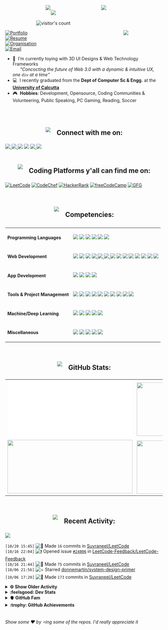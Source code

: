 <!-- [![Header](https://github.com/Suvraneel/Suvraneel/assets/63473496/ce9bd7bb-78c7-4057-9168-a34a650ef64f)](https://suvraneel.github.io/) -->
<p>
  <a href="https://open.spotify.com/user/4bio4arq8izb9sba4ly6al54v">
   <img align="right" src="https://spotify-github-profile.vercel.app/api/view?uid=4bio4arq8izb9sba4ly6al54v&cover_image=true&theme=novatorem" width="39%">
  </a>
  <div style="display: flex; flex-direction: column; justify-content: center; align-items: center;">
    <img align="left" src="https://media.tenor.com/images/043986fe5f470eeb6d86515e6cda30fe/tenor.gif" width="50">
    <img src="https://readme-typing-svg.herokuapp.com?font=Raleway&color=F70000&size=28&center=true&vCenter=true&multiline=true&weight=400&height=100&width=220&lines=Hey+there%2C;I%27m+Suvraneel+!">
    <br />
    <img alt="visitor's count" src="https://profile-counter.glitch.me/{Suvraneel}/count.svg">
  </div>
</p>
<a href="https://suvraneel.tech" target="_blank"><img align='right' src="https://github.com/Suvraneel/Suvraneel/assets/63473496/af7a7df4-fa65-4c8c-941b-fcda66e5dc88" width="25%" height="auto"></a>

[![Portfolio](https://img.shields.io/badge/Feel_free_to_check_out_my_PortFolio_Website-suvraneel%2Etech-grey?style=for-the-badge&logo=Scribd&labelColor=013243&color=bf2004)](https://suvraneel.tech)  
[![Resume](https://img.shields.io/badge/Here's_my_updated_resume-Suvraneel%20Bhuin-blue?style=for-the-badge&logo=Sega&labelColor=0d182b)](https://suvraneel.tech/docs/Suvraneel_Bhuin_Resume.pdf)  
[![Organisation](https://img.shields.io/badge/Organisation\Collection_of_all_my_projects-OpenSorcerer-white?style=for-the-badge&logo=Opera&labelColor=1d182b)](https://github.com/Open-Sorcerer)  
[![Email](https://img.shields.io/badge/Reach_out_to_me_at_-official@suvraneel.tech-purple?style=for-the-badge&logo=Scribd&labelColor=2f182b)](mailto:official@suvraneel.tech)
- :crystal_ball: &nbsp;I’m currently toying with 3D UI Designs & Web Technology Frameworks  
  &nbsp; &nbsp; &nbsp; _"Concocting the future of Web 3.0 with a dynamic & intuitive UX, one `div` at a time"_
- :computer: &nbsp;I recently graduated from the **Dept of Computer Sc & Engg.** at the **[University of Calcutta](https://www.caluniv.ac.in/)**
- :video_game: &nbsp;**Hobbies**: Development, Opensource, Coding Communities & Volunteering, Public Speaking, PC Gaming, Reading, Soccer

<br/>
<br/>
<div id="connect">
  <h2 align="left" style="display: flex; justify-content: center; align-items: center;">
    <img src="https://github.com/Suvraneel/Suvraneel/assets/63473496/6c2a1b4f-2aeb-4ffd-8a31-47a41810dc55" height="35" width="auto">
    <span>&nbsp;&nbsp;&nbsp;&nbsp;Connect with me on:</span>
  </h2>
  <a href="https://twitter.com/SuvraneelB">
    <img src="https://user-images.githubusercontent.com/63473496/212667318-969259c1-f51a-47a4-a3e3-8675138bdcec.gif" height="60" width= auto>
  </a>
  <a href="https://www.linkedin.com/in/suvraneel">
    <img src="https://user-images.githubusercontent.com/63473496/212667680-1ccf7d0a-9f59-4be5-a2d0-b07effb04b6c.gif" height="60" width= auto>
  </a>
  <a href="https://www.facebook.com/suvraneel.bhuin">
    <img src="https://user-images.githubusercontent.com/63473496/212667021-d190985a-6977-41bf-8063-d5c09c8abd8c.gif" height="60" width= auto></a>
  <a href="https://www.instagram.com/suvraneel"><img src="https://user-images.githubusercontent.com/63473496/212668023-3f7aa65f-2a55-44f4-bc11-e1e7fea26cab.gif" height="60" width="auto"></a>
  <a href="https://api.whatsapp.com/send?phone=917001967224&text=Hi!%20Suvraneel!!">
    <img src="https://user-images.githubusercontent.com/63473496/212668258-a33f94f5-0baf-4ab5-a2ac-83adafa8ecf0.gif" height="60" width="auto">
  </a>
  <a href="https://discord.com/users/851345743935045652/">
    <img src="https://user-images.githubusercontent.com/63473496/212670527-afccf7ca-4dfc-4f4c-bf91-19287be8a679.gif" height="60" width="auto">
  </a>
</div>

<br/>
<div id="code_plat">
  <h2 align="left" style="display: flex; justify-content: center; align-items: center;">
    <img src="https://github.com/Suvraneel/Suvraneel/assets/63473496/6fcc0b23-7e1d-486d-a645-af95004682f8" height="40" width="auto">
    <span>&nbsp;&nbsp;&nbsp;&nbsp;Coding Platforms y'all can find me on:</span>
  </h2>
</div>

[![LeetCode](https://img.shields.io/badge/-LeetCode-da8200?style=for-the-badge&logo=LeetCode&logoColor=ffa116&labelColor=black)](https://leetcode.com/Suvraneel/)
[![CodeChef](https://img.shields.io/badge/Codechef-372a22?&style=for-the-badge&logo=Codechef&logoColor=red&labelColor=black)](https://www.codechef.com/users/suvraneel)
[![HackerRank](https://img.shields.io/badge/-Hackerrank-00c353?style=for-the-badge&logo=HackerRank&logoColor=00EA64&labelColor=black)](https://www.hackerrank.com/bsuvraneel)
[![freeCodeCamp](https://img.shields.io/badge/-freeCodeCamp-131342?style=for-the-badge&logo=freeCodeCamp&logoColor=white&labelColor=0A0A23)](https://www.hackerrank.com/bsuvraneel)
[![GFG](https://img.shields.io/badge/GeeksforGeeks-298D46?style=for-the-badge&logo=geeksforgeeks&logoColor=4dcb72&labelColor=black)](https://auth.geeksforgeeks.org/user/bsuvraneel/)
 <!-- 
 [![HackerEarth - hidden](https://img.shields.io/badge/HackerEarth-2C3454?&style=for-the-badge&logo=HackerEarth&logoColor=5464a1&labelColor=040407")](https://www.hackerearth.com/@bsuvraneel) 
 -->

<!-- Attribution: "Icon made by Freepik from www.flaticon.com"-->
<!--
- **Gmail**: &nbsp;&nbsp;&nbsp;&nbsp;&nbsp;&nbsp;&nbsp;&nbsp;&nbsp;&nbsp;&nbsp;&nbsp; bsuvraneel@gmail.com
- **LinkedIn**: &nbsp;&nbsp;&nbsp;&nbsp;&nbsp;&nbsp;&nbsp;&nbsp; https://www.linkedin.com/in/suvraneel-bhuin/
- **Facebook**: &nbsp;&nbsp;&nbsp;&nbsp;&nbsp;&nbsp; https://www.facebook.com/suvraneel.bhuin
- **Instagram**: &nbsp;&nbsp;&nbsp;&nbsp;&nbsp; https://www.instagram.com/el_diablo_suvraneel
- **Discord**: &nbsp;&nbsp;&nbsp;&nbsp;&nbsp;&nbsp;&nbsp;&nbsp;&nbsp; https://discord.com/users/851345743935045652/
- **WhatsApp**: &nbsp;&nbsp;&nbsp; [+91 7001967224](https://api.whatsapp.com/send?phone=917001967224&text=Hi!%20Suvraneel!!)
-->

<br/>
<div id="competencies">
  <h2 align="left" style="display: flex; justify-content: center; align-items: center;">
    <img src="https://github.com/Suvraneel/Suvraneel/assets/63473496/a423ae39-0236-4875-b4e7-748b6a337399" height="50" width= auto>
    <span>&nbsp;&nbsp;&nbsp;&nbsp;Competencies:</span>
  </h2>
</div>

<table>
<tr>
<td><h4>Programming Languages</h4></td>
<td><a href="https://github.com/search?q=user%3ASuvraneel+language%3AC%2B%2B&type=Code"><img src="https://img.shields.io/badge/CPP-blue?style=for-the-badge&logo=cplusplus&logoColor=blue&color=00599C&labelColor=black"/></a>  
<a href="https://github.com/search?q=user%3ASuvraneel+language%3AC&type=Code"><img src="https://img.shields.io/badge/C-black?style=for-the-badge&logo=c&labelColor=black&color=404040" /></a>  
<a href="https://github.com/search?q=user%3ASuvraneel+language%3AJava&type=Code"><img src="https://img.shields.io/badge/Java-orange?style=for-the-badge&logo=OpenJDK&logoColor=ff7019&labelColor=141819&color=ff7019"/></a>  
<a href="https://github.com/search?p=4&q=user%3ASuvraneel+language%3AJavaScript&type=Code"><img src="https://img.shields.io/badge/Javascript-yellow?style=for-the-badge&logo=javascript&labelColor=black&color=DFA200" /></a>
<a href="https://github.com/search?p=4&q=user%3ASuvraneel+language%3ATypeScript&type=Code"><img src="https://img.shields.io/badge/Typescript-blue?style=for-the-badge&logo=typescript&labelColor=black&color=blue" /></a>
<a href="https://github.com/search?q=user%3ASuvraneel+language%3ASolidity&type=Code"><img src="https://img.shields.io/badge/Solidity-white?style=for-the-badge&logo=solidity&labelColor=black&color=EAEAEA" /></a>
</td></tr>

<tr>
<td><h4>Web Development</h4></td>
<td><a href="https://github.com/search?q=user%3ASuvraneel+language%3AHTML&type=Code"><img src="https://img.shields.io/badge/HTML5-red?style=for-the-badge&logo=html5&labelColor=black&color=E34F26"/></a>
<a href="https://github.com/search?q=user%3ASuvraneel+language%3ACSS&type=Code"><img src="https://img.shields.io/badge/CSS3-white?style=for-the-badge&logo=css3&logoColor=1572B6&labelColor=black&color=1572B6" /></a>
<a href="#"><img src="https://img.shields.io/badge/Bootstrap-purple?style=for-the-badge&logo=bootstrap&labelColor=black&color=7952B3"/></a>
<a href="https://github.com/search?p=4&q=user%3ASuvraneel+language%3AJavaScript&type=Code"><img src="https://img.shields.io/badge/Javascript-yellow?style=for-the-badge&logo=javascript&labelColor=black&color=c89100"/>  
<a href="https://github.com/search?p=4&q=user%3ASuvraneel+language%3AJavaScript&type=Code"><img src="https://img.shields.io/badge/PHP-purple?style=for-the-badge&logo=php&labelColor=black&color=585da0"/>
  <a href="https://github.com/search?p=4&q=user%3ASuvraneel+language%3AJavaScript&type=Code"><img src="https://img.shields.io/badge/mariadb-black?style=for-the-badge&logo=mariadb&logoColor=white&labelColor=001A22&color=003545"/>
<a href="#"><img src="https://img.shields.io/badge/MongoDB-green?style=for-the-badge&logo=mongodb&labelColor=black&color=409040"/></a>
<a href="#"><img src="https://img.shields.io/badge/Express-black?style=for-the-badge&logo=express&labelColor=black&color=1f1f1f"/></a>
<a href="#"><img src="https://img.shields.io/badge/React-blue?style=for-the-badge&logo=react&labelColor=black&color=3a8296"/></a>
<a href="#"><img src="https://img.shields.io/badge/Node.JS-blue?style=for-the-badge&logo=node.js&logoColor=lime&labelColor=black&color=236b23"/></a>
<a href="#"><img src="https://img.shields.io/badge/Spring-lime?style=for-the-badge&logo=spring&logoColor=6DB33F&labelColor=black&color=239e23"/></a>
<a href="#"><img src="https://img.shields.io/badge/Spring%20Boot-lime?style=for-the-badge&logo=springboot&logoColor=6DB33F&labelColor=black&color=239e23"/></a>
<a href="#"><img src="https://img.shields.io/badge/Tailwind%20CSS-black?style=for-the-badge&logo=tailwindcss&labelColor=black&color=1CA1B8"/></a>
<a href="#"><img src="https://img.shields.io/badge/Next.js-black?style=for-the-badge&logo=Next.js&&logoColor=white&labelColor=black&color=2E2E2E"/></a>
</td></tr>

<tr>
<td><h4>App Development</h4></td>
<td><a href="#"><img src="https://img.shields.io/badge/React%20Native-blue?style=for-the-badge&logo=react&labelColor=black&color=3a8296"/></a>
<a href="#"><img src="https://img.shields.io/badge/Flutter-0a97c2?style=for-the-badge&logo=flutter&logoColor=0dbdf2&labelColor=black&color=0ba0cd"/></a>
<a href="https://github.com/search?q=user%3ASuvraneel+language%3ADart&type=Code"><img src="https://img.shields.io/badge/Dart-blue?style=for-the-badge&logo=dart&logoColor=2eb8b8&labelColor=black&color=269999"/></a>
<a href="#"><img src="https://img.shields.io/badge/Android%20Studio-green?style=for-the-badge&logo=android%20studio&labelColor=black&color=2a9a5c"/></a></td></tr>

<tr>
<td><h4>Tools & Project Management</h4></td>
<td><a href="#"><img src="https://img.shields.io/badge/Git-red?style=for-the-badge&logo=git&labelColor=black&color=red"/></a>  
<a href="#"><img src="https://img.shields.io/badge/GitHub-black?style=for-the-badge&logo=github&labelColor=black&color=181717"/></a>  
<a href="#"><img src="https://img.shields.io/badge/VSCode-cyan?style=for-the-badge&logo=visual%20studio%20code&labelColor=00497a&color=007ACC"/></a>
<a href="#"><img src="https://img.shields.io/badge/Postman-orange?style=for-the-badge&logo=postman&labelColor=black&color=ff4704"/></a>
<a href="#"><img src="https://img.shields.io/badge/XAMPP-orange?style=for-the-badge&logo=xampp&labelColor=black&color=fb6b0b"/></a>  
<a href="#"><img src="https://img.shields.io/badge/Repl.it-black?style=for-the-badge&logo=replit&labelColor=black&color=1e2426"/></a>  
<a href="#"><img src="https://img.shields.io/badge/Eclipse%20IDE-purple?style=for-the-badge&logo=eclipse%20IDE&labelColor=1a1433&color=2C2255"/></a>  
<a href="#"><img src="https://img.shields.io/badge/Codepen-black?style=for-the-badge&logo=codepen&labelColor=black&color=141819"/></a>
  <a href="#"><img src="https://img.shields.io/badge/Vercel-black?style=for-the-badge&logo=vercel&labelColor=black&color=141219"/></a>
<a href="#"><img src="https://img.shields.io/badge/Heroku-180036?style=for-the-badge&logo=heroku&labelColor=180036&color=430098"/></a></td>  
  </tr>  

<tr>
<td><h4>Machine/Deep Learning</h4></td>
<td><a href="#"><img src="https://img.shields.io/badge/Pandas-black?style=for-the-badge&logo=pandas&labelColor=0c0234&color=150458"/></a>  
<a href="#"><img src="https://img.shields.io/badge/NumPy-blue?style=for-the-badge&logo=numpy&labelColor=001921&color=013243"/></a>  
<a href="#"><img src="https://img.shields.io/badge/TensorFlow-black?style=for-the-badge&logo=tensorflow&labelColor=141819&color=FF6F00"/></a>
<a href="#"><img src="https://img.shields.io/badge/Skikit%20Learn-orange?style=for-the-badge&logo=scikit%2Dlearn&labelColor=141819&color=F7931E"/></a>  
<a href="#"><img src="https://img.shields.io/badge/Keras-black?style=for-the-badge&logo=keras&labelColor=680000&color=D00000"/></a></td></tr>

<tr>
<td><h4>Miscellaneous</h4></td>
<td>
  <a href="#"><img src="https://img.shields.io/badge/Arduino-blue?style=for-the-badge&logo=arduino&labelColor=black&color=00979D"/></a>
  <a href="#"><img src="https://img.shields.io/badge/VHDL-cc0000?style=for-the-badge&logo=xilinx&logoColor=cc0000&labelColor=black&color=cc0000"/></a>
  <a href="#"><img src="https://img.shields.io/badge/GNU_Bash-blue?style=for-the-badge&logo=gnubash&labelColor=black&color=4EAA25"/></a>
  <a href="#"><img src="https://img.shields.io/badge/Photoshop-navy?style=for-the-badge&logo=adobe-photoshop&labelColor=black&color=0072ff"/></a>
  <a href="#"><img src="https://img.shields.io/badge/Figma-orange?style=for-the-badge&logo=figma&labelColor=black&color=f24e1e"/></a>

  </td></tr>
</table>

<br/>
<div id="gh_stats">
  <h2 align="left" style="display: flex; justify-content: center; align-items: center;">
    <img src="https://github.com/Suvraneel/Suvraneel/assets/63473496/a4d8a1b7-b832-4a7b-a987-d864b3466288" height="40" width="auto">
    <span>&nbsp;&nbsp;&nbsp;&nbsp;GitHub Stats:</span>
  </h2>
</div>

<table>
  <tr>
    <td align="center">
      <img alt="" width="400" src="https://github.com/Suvraneel/Suvraneel/blob/master/metrics.plugin.isocalendar.svg">
    </td>
    <td align="center">
        <img align="right" src ="https://github-readme-stats.vercel.app/api/top-langs/?username=suvraneel&layout=compact&hide_border=true&theme=vision-friendly-dark&langs_count=10&hide=jupyter%20notebook,tex,c" height="170px" width="360px">
    </td>
  </tr>
  <tr>
    <td align="center">
      <img alt="" width="400" src="https://github-readme-stats.vercel.app/api?username=suvraneel&show_icons=true&theme=vision-friendly-dark&hide_border=true" width="360px" height="170px" >
    </td>
    <td align="center">
        <img align="right" src ="https://github-readme-streak-stats.herokuapp.com?user=suvraneel&theme=vision-friendly-dark&hide_border=true" width="360px" height="170px">
<!--         <img align="right" src ="https://streak-stats.demolab.com?user=suvraneel&theme=vision-friendly-dark&hide_border=true" width="360px" height="170px"> -->
    </td>
  </tr>
</table>

<br/>
<div id="recent">
  <h2 align="left" style="display: flex; justify-content: center; align-items: center;">
    <img src="https://github.com/Suvraneel/Suvraneel/assets/63473496/79d3b4fa-d8fc-4348-94a1-7df5414d1ab3" height="40" width="auto">
    <span>&nbsp;&nbsp;&nbsp;&nbsp;Recent Activity:</span>
  </h2>
</div>

<!--  Personalised Heroku Instance (But sleeping dynos issue) at: suvraneel-gh-activity-graph.herokuapp.com  -->
<img src="https://github-readme-activity-graph.vercel.app/graph?username=Suvraneel&bg_color=000000&line=ffb812&area=true&color=8135fc&hide_border=true&hide_title=true">
<!-- <img src="https://activity-graph.herokuapp.com/graph?username=Suvraneel&bg_color=000000&line=ffb812&area=true&color=8135fc&hide_border=true&hide_title=true"> -->

<!--START_SECTION:activity-->
`[10/20 15:45]` <img alt="📝" src="https://github.com/cheesits456/github-activity-readme/raw/master/icons/commit.png" align="top" height="18"> Made `16` commits in [Suvraneel/LeetCode](https://github.com/Suvraneel/LeetCode)  
`[10/16 22:04]` <img alt="❗️" src="https://github.com/cheesits456/github-activity-readme/raw/master/icons/issue.png" align="top" height="18"> Opened issue [`#24806`](https://github.com//LeetCode-Feedback/LeetCode-Feedback/issues/24806 '[Improv] - Approach Missing / can be more optimised') in [LeetCode-Feedback/LeetCode-Feedback](https://github.com/LeetCode-Feedback/LeetCode-Feedback)  
`[10/16 21:44]` <img alt="📝" src="https://github.com/cheesits456/github-activity-readme/raw/master/icons/commit.png" align="top" height="18"> Made `75` commits in [Suvraneel/LeetCode](https://github.com/Suvraneel/LeetCode)  
`[10/06 21:56]` <img alt="⭐" src="https://github.com/cheesits456/github-activity-readme/raw/master/icons/star.png" align="top" height="18"> Starred [donnemartin/system-design-primer](https://github.com/donnemartin/system-design-primer)  
`[10/06 17:20]` <img alt="📝" src="https://github.com/cheesits456/github-activity-readme/raw/master/icons/commit.png" align="top" height="18"> Made `173` commits in [Suvraneel/LeetCode](https://github.com/Suvraneel/LeetCode)  

<details><summary><b> ⚙️ Show Older Activity</b></summary>

`[09/01 22:24]` <img alt="📂" src="https://github.com/cheesits456/github-activity-readme/raw/master/icons/create-branch.png" align="top" height="18"> Created branch [`main`](https://github.com/Suvraneel/tst/tree/main) in [Suvraneel/tst](https://github.com/Suvraneel/tst)  
`[09/01 22:24]` <img alt="➕" src="https://github.com/cheesits456/github-activity-readme/raw/master/icons/create-repo.png" align="top" height="18"> Created repository [Suvraneel/tst](https://github.com/Suvraneel/tst)  
`[09/01 22:22]` <img alt="📝" src="https://github.com/cheesits456/github-activity-readme/raw/master/icons/commit.png" align="top" height="18"> Made `11` commits in [Suvraneel/LeetCode](https://github.com/Suvraneel/LeetCode)  
`[09/01 21:13]` <img alt="⭐" src="https://github.com/cheesits456/github-activity-readme/raw/master/icons/star.png" align="top" height="18"> Starred [krishnadey30/LeetCode-Questions-CompanyWise](https://github.com/krishnadey30/LeetCode-Questions-CompanyWise)  
`[09/01 21:09]` <img alt="⭐" src="https://github.com/cheesits456/github-activity-readme/raw/master/icons/star.png" align="top" height="18"> Starred [krishnadey30/LeetCode-Questions-CompanyWise](https://github.com/krishnadey30/LeetCode-Questions-CompanyWise)  
`[09/01 17:32]` <img alt="📝" src="https://github.com/cheesits456/github-activity-readme/raw/master/icons/commit.png" align="top" height="18"> Made `19` commits in [Suvraneel/LeetCode](https://github.com/Suvraneel/LeetCode)  

</details>
<!--END_SECTION:activity-->

<!--
<details>
<summary> <b>  :octocat: WakaTime Stats </b></summary>
<br />
  
<table>
  <tr>
  <td><a href="https://wakatime.com/share/@05005a1d-5ed0-4f6a-b5c8-1a7a0d9534ea/a3675396-1652-4177-809a-65a6296755a7.svg"><img src="https://wakatime.com/share/@05005a1d-5ed0-4f6a-b5c8-1a7a0d9534ea/d93ea33a-b746-4c92-9c93-c80017ed72aa.png" width="400px"/></a><a href="https://wakatime.com/share/@05005a1d-5ed0-4f6a-b5c8-1a7a0d9534ea/9b6e468a-7930-4319-b2b5-4eeaa40133cb.svg"><img src="https://wakatime.com/share/@05005a1d-5ed0-4f6a-b5c8-1a7a0d9534ea/aaa0e22b-fd56-4033-9216-675147769a3f.png" width="400px"/></a></td>
  </tr>  
</table>
</details>
-->

<!--<details>
  <summary> <b>  :maple_leaf: Website Performance </b></summary>
<img src="https://metrics.lecoq.io/Suvraneel?template=classic&base.header=0&base.activity=0&base.community=0&base.repositories=0&base.metadata=0&pagespeed=1&pagespeed.url=.user.website&pagespeed.detailed=false&pagespeed.screenshot=false&config.timezone=Asia%2FCalcutta">
</details>-->

<details>
  <summary> <b> :feelsgood: Dev Stats </b> </summary>
  <img width="45%" src="https://stats.quine.sh/Suvraneel/dependencies?theme=dark"/>
  <img width="45%" src="https://stats.quine.sh/Suvraneel/web3?theme=dark"/>
  <img width="90%" src="https://stats.quine.sh/Suvraneel/topics-over-time?theme=dark"/>
  <img width="90%" src="https://stats.quine.sh/Suvraneel/languages-over-time?theme=dark"/>
</details>

<details>
  <summary> <b>  🫀 GitHub Fam </b></summary>
<img src="https://github.com/Suvraneel/Suvraneel/blob/master/metrics.plugin.people.followers.svg">
</details>

<details>
<summary> <b>  :trophy: GitHub Achievements </b></summary>
<img src="https://github.com/Suvraneel/Suvraneel/blob/master/metrics.plugin.achievements.svg">
</details><br>

###### Show some ❤️ by ⭐ing some of the repos. I'd really appreciate it
